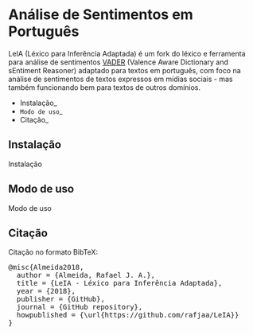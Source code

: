 # Análise de Sentimentos em Português

LeIA (Léxico para Inferência Adaptada) é um fork do léxico e ferramenta para análise de sentimentos <a href="https://github.com/cjhutto/vaderSentiment">VADER</a> (Valence Aware Dictionary and sEntiment Reasoner) adaptado para textos em português, com foco na análise de sentimentos de textos expressos em mídias sociais - mas também funcionando bem para textos de outros domínios.


* Instalação_
* `Modo de uso`_
* Citação_


Instalação
------------------------------------
Instalação


Modo de uso
------------------------------------
Modo de uso


Citação
------------------------------------
Citação no formato BibTeX:


<pre>
@misc{Almeida2018,
  author = {Almeida, Rafael J. A.},
  title = {LeIA - Léxico para Inferência Adaptada},
  year = {2018},
  publisher = {GitHub},
  journal = {GitHub repository},
  howpublished = {\url{https://github.com/rafjaa/LeIA}}
}
</pre>
